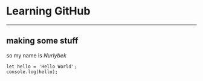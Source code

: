 # Learning GitHub

---

## making some stuff

so my name is *Nurlybek*


```
let hello = 'Hello World';
console.log(hello);
```